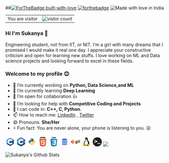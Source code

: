 ##[![ForTheBadge built-with-love](http://ForTheBadge.com/images/badges/built-with-love.svg)](https://GitHub.com/Naereen/)  [![forthebadge](https://forthebadge.com/images/badges/winter-is-coming.svg)](https://forthebadge.com)
![Made with love in India](https://madewithlove.now.sh/in?heart=true&template=for-the-badge)
<table>
  <tr>
    <td>You are visitor</td>
    <td><img src="https://profile-counter.glitch.me/Sukanya41455/count.svg" alt="vistor count" height="50" /></td>
  </tr>
</table>

### Hi I'm Sukanya 👋

Engineering student, not from IIT, or NIT. I'm a girl with many dreams that I promised I would make it real one day. I appreciate your  constructive criticism and open for learning new stuffs. I love working on ML and Data science projects and looking forward to excel in these fields. 


### Welcome to my profile 😊

- 🔭 I’m currently working on <b>Python, Data Science,and ML</b>
- 🌱 I’m currently learning <b>Deep Learning</b>
- 👯 I’m open for collaboration 👍
- 🤔 I’m looking for help with <b>Competitive Coding and Projects</b>
- 💬 I can code in: <b>C++, C, Python.</b>
- 📫 How to reach me: <a href="https://www.linkedin.com/in/sukanya-sahoo">LinkedIn</a> , <a href="https://twitter.com/SukanyaSahoo20">Twitter</a>
- 😄 Pronouns: <b>She/Her</b>
- ⚡ Fun fact: You are never alone, your phone is listening to you. 😜

<code><img height="30" src="https://raw.githubusercontent.com/github/explore/80688e429a7d4ef2fca1e82350fe8e3517d3494d/topics/c/c.png"></code>
<code><img height="30" src="https://raw.githubusercontent.com/github/explore/80688e429a7d4ef2fca1e82350fe8e3517d3494d/topics/cpp/cpp.png"></code>
<code><img height="30" src="https://raw.githubusercontent.com/github/explore/80688e429a7d4ef2fca1e82350fe8e3517d3494d/topics/python/python.png"></code>
<code><img height="30" src="https://raw.githubusercontent.com/github/explore/80688e429a7d4ef2fca1e82350fe8e3517d3494d/topics/html/html.png"></code>
<code><img height="30" src="https://raw.githubusercontent.com/github/explore/80688e429a7d4ef2fca1e82350fe8e3517d3494d/topics/css/css.png"></code>
<code><img height="30" src="https://raw.githubusercontent.com/github/explore/80688e429a7d4ef2fca1e82350fe8e3517d3494d/topics/sql/sql.png"></code>
<code><img height="30" src="https://raw.githubusercontent.com/github/explore/80688e429a7d4ef2fca1e82350fe8e3517d3494d/topics/git/git.png"></code>
<code><img height="30" src="https://raw.githubusercontent.com/github/explore/80688e429a7d4ef2fca1e82350fe8e3517d3494d/topics/linux/linux.png"></code>
<code><img height="30" src="https://raw.githubusercontent.com/github/explore/80688e429a7d4ef2fca1e82350fe8e3517d3494d/topics/terminal/terminal.png"></code>
<code><img height="30" src="https://raw.githubusercontent.com/swhare/JupyterNotebookSupport/master/favicon.ico"></code>

![Sukanya's Github Stats](https://github-readme-stats.vercel.app/api?username=Sukanya41455&show_icons=true&theme=radical)
